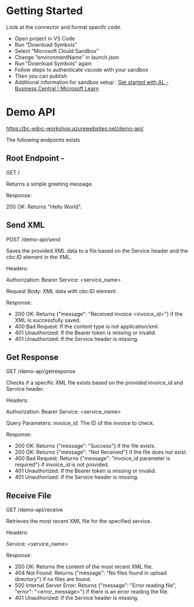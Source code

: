# Getting Started

Look at the connector and format specifc code. 

- Open project in VS Code
- Run “Download Symbols”
- Select “Microsoft Clould Sandbox”
- Change “environmentName” in launch.json
- Run “Download Symbols” again
- Follow steps to authenticate vscode with your sandbox
- Then you can publish
- Additional information for sandbox setup : [Get started with AL - Business Central | Microsoft Learn](https://learn.microsoft.com/en-us/dynamics365/business-central/dev-itpro/developer/devenv-get-started#steps-to-set-up-a-sandbox-environment-and-visual-studio-code)

# Demo API 

https://bc-edoc-workshop.azurewebsites.net/demo-api/

The following endpoints exists 
 
##  Root Endpoint - 
GET /
 
Returns a simple greeting message.

Response:

200 OK: Returns "Hello World".

## Send XML
 
POST /demo-api/send
 
Saves the provided XML data to a file based on the Service header and the cbc:ID element in the XML.

Headers:

Authorization: Bearer <token>
Service: <service_name> 

Request Body:
XML data with cbc:ID element.

Response:
- 200 OK: Returns {"message": "Received invoice <invoice_id>"} if the XML is successfully saved.
- 400 Bad Request: If the content type is not application/xml.
- 401 Unauthorized: If the Bearer token is missing or invalid.
- 401 Unauthorized: If the Service header is missing.


## Get Response
 
GET /demo-api/getresponse
 
Checks if a specific XML file exists based on the provided invoice_id and Service header.

Headers:

Authorization: Bearer <token>
Service: <service_name>

Query Parameters:
invoice_id: The ID of the invoice to check.

Response:
- 200 OK: Returns {"message": "Success"} if the file exists.
- 200 OK: Returns {"message": "Not Received"} if the file does not exist.
- 400 Bad Request: Returns {"message": "invoice_id parameter is required"} if invoice_id is not provided.
- 401 Unauthorized: If the Bearer token is missing or invalid.
- 401 Unauthorized: If the Service header is missing.

## Receive File

GET /demo-api/receive
 
Retrieves the most recent XML file for the specified service.

Headers:

Service: <service_name>

Response:
- 200 OK: Returns the content of the most recent XML file.
- 404 Not Found: Returns {"message": "No files found in upload directory"} if no files are found.
- 500 Internal Server Error: Returns {"message": "Error reading file", "error": "<error_message>"} if there is an error reading the file.
- 401 Unauthorized: If the Service header is missing.
